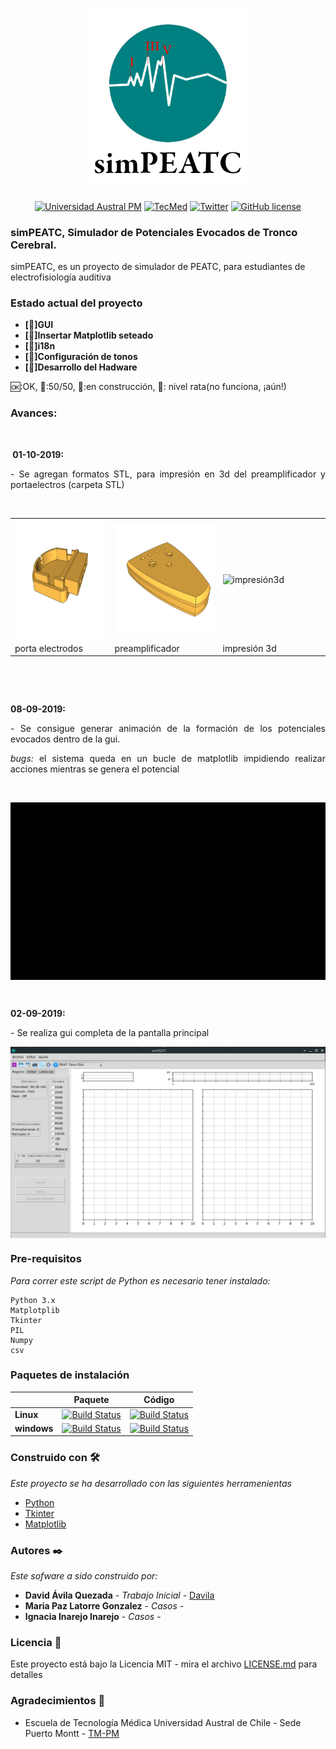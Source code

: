 <h1 align="center">

<img src="https://raw.githubusercontent.com/Debaq/simPEATC/master/images/logo.png" alt="SixLabors.ImageSharp" width="256"/>
<br/>
</h1>

<div align="center">

[![Universidad Austral PM](https://img.shields.io/badge/UACH-PM-green.svg)](http://www.pmontt.uach.cl/)
[![TecMed](https://img.shields.io/badge/TM-PM-critical.svg)](http://tmedicapm.uach.cl/)
[![Twitter](https://img.shields.io/twitter/url/http/shields.io.svg?style=flat&logo=twitter)](https://twitter.com/intent/tweet?hashtags=imagesharp,dotnet,oss&text=simPEATC.Un+simulador+de+potenciales+evocados+auditivos+de+tronco+cerebral+en+Python+https://github.com/debaq/simPEATC+#simPEATC+#simulador+#UACH+#TM-PM)
[![GitHub license](https://img.shields.io/badge/license-MIT-blue.svg)](LICENSE.md)


</div>


### simPEATC, Simulador de Potenciales Evocados de Tronco Cerebral.

simPEATC, es un proyecto de simulador de PEATC, para estudiantes de electrofisiología auditiva


### Estado actual del proyecto

* **[:speak_no_evil:]GUI**
* **[:speak_no_evil:]Insertar Matplotlib seteado**
* **[:construction_worker:]i18n**
* **[:rat:]Configuración de tonos**
* **[:speak_no_evil:]Desarrollo del Hadware**


:ok::OK, :speak_no_evil::50/50, :construction_worker::en construcción, :rat:: nivel rata(no funciona, ¡aún!)

### Avances:

<!-- #######  YAY, I AM THE SOURCE EDITOR! #########-->
<p>&nbsp;</p>
<p><strong>&nbsp;01-10-2019:<br /></strong></p>
<p style="text-align: justify;">- Se agregan formatos STL, para impresi&oacute;n en 3d del preamplificador y portaelectros (carpeta STL)</p>
<p style="text-align: justify;">&nbsp;</p>
<table>
<tbody>
<tr>
<td style="width: 252px; text-align: center;"><img src="https://raw.githubusercontent.com/Debaq/simPEATC/bak/stl/img/portaelectrodo1.jpg" alt="Porta Electrodos" width="252" height="189" /></td>
<td style="width: 236px;"><img src="https://raw.githubusercontent.com/Debaq/simPEATC/bak/stl/img/preamplificador.jpg" alt="Preamplificador" width="236" height="177" /></td>
<td style="width: 263px;"><img src="https://raw.githubusercontent.com/Debaq/simPEATC/bak/stl/img/Impresi%C3%B3n3d.jpeg" alt="impresi&oacute;n3d" width="263" height="230" /></td>
</tr>
<tr>
<td style="width: 252px;">porta electrodos</td>
<td style="width: 236px;">preamplificador</td>
<td style="width: 263px;">impresi&oacute;n 3d</td>
</tr>
</tbody>
</table>
<p style="text-align: justify;">&nbsp;</p>
<p style="text-align: justify;">&nbsp;</p>
<p style="text-align: justify;"><strong>08-09-2019:</strong></p>
<p style="text-align: justify;">- Se consigue generar animaci&oacute;n de la formaci&oacute;n de los potenciales evocados dentro de la gui.</p>
<p style="text-align: justify;"><em>bugs:</em> el sistema queda en un bucle de matplotlib impidiendo realizar acciones mientras se genera el potencial</p>
<p style="text-align: justify;">&nbsp;</p>
<p><img style="display: block; margin-left: auto; margin-right: auto;" src="https://raw.githubusercontent.com/Debaq/simPEATC/bak/images/video.gif" alt="Video generaci&oacute;n de curva" width="505" height="284" /></p>
<p style="text-align: justify;">&nbsp;</p>
<p style="text-align: justify;"><strong>02-09-2019:</strong></p>
<p style="text-align: justify;">- Se realiza gui completa de la pantalla principal</p>
<p><img style="display: block; margin-left: auto; margin-right: auto;" src="https://raw.githubusercontent.com/Debaq/simPEATC/bak/images/Screenshot1.png" alt="Gui principal completo" width="505" height="306" /></p>

### Pre-requisitos
_Para correr este script de Python es necesario tener instalado:_

```
Python 3.x
Matplotplib 
Tkinter
PIL
Numpy
csv
```

### Paquetes de instalación
|           |Paquete|Código|
|-----------|-------|------|
|**Linux**  |[![Build Status](https://img.shields.io/badge/build-faling-critical.svg)](https://github.com/Debaq/simPEATC)|[![Build Status](https://img.shields.io/badge/code-10-green.svg)](https://github.com/Debaq/simPEATC)|
|**windows**|[![Build Status](https://img.shields.io/badge/build-faling-critical.svg)](https://github.com/Debaq/simPEATC)|[![Build Status](https://img.shields.io/badge/code-0-red.svg)](https://github.com/Debaq/simPEATC)|


### Construido con 🛠️

_Este proyecto se ha desarrollado con las siguientes herramenientas_

* [Python](https://www.python.org/) 
* [Tkinter](https://docs.python.org/2/library/tkinter.html) 
* [Matplotlib](https://matplotlib.org/) 



### Autores ✒️

_Este sofware a sido construido por:_

* **David Ávila Quezada** - *Trabajo Inicial* - [Davila](http://tmedicapm.uach.cl/docentes/david-%C3%A1vila-quezada)
* **Maria Paz Latorre Gonzalez** - *Casos* - 
* **Ignacia Inarejo Inarejo** - *Casos* - 

### Licencia 📄

Este proyecto está bajo la Licencia MIT - mira el archivo [LICENSE.md](LICENSE.md) para detalles

### Agradecimientos 🎁

* Escuela de Tecnología Médica Universidad Austral de Chile - Sede Puerto Montt -  [TM-PM](http://tmedicapm.uach.cl/)



